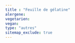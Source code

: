 ```yaml
---
title : "Feuille de gélatine"
alergene: 
vegetarien:
vegan: 
type: "autres"
sitemap_exclude: true
--- 
```

